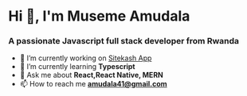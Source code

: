 <h1>Hi 👋, I'm Museme Amudala</h1>
<h3>A passionate Javascript full stack developer from Rwanda</h3>

- 🔭 I’m currently working on [Sitekash App](https://play.google.com/store/apps/details?id=com.sitekash.app&hl=en&gl=US)
- 🌱 I’m currently learning **Typescript**
- 💬 Ask me about **React,React Native, MERN**
- 📫 How to reach me **amudala41@gmail.com**

<!--<h3 align="left" style="padding-top: 30px">Languages and Tools:</h3>


<p><img align="left" src="https://github-readme-stats.vercel.app/api/top-langs?username=amudala14&show_icons=true&locale=en&layout=compact" alt="amudala14" /></p>

<!-- <div>&nbsp;<img align="center" src="https://github-readme-stats.vercel.app/api?username=amudala14&show_icons=true&locale=en" alt="amudala14" /></div>

<p><img align="center" src="https://github-readme-streak-stats.herokuapp.com/?user=amudala14&" alt="amudala14" /></p>
 -->
